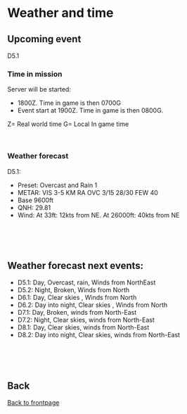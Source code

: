 # Weather and time

## Upcoming event
D5.1

### Time in mission
Server will be started:
- 1800Z. Time in game is then 0700G
- Event start at 1900Z. Time in game is then 0800G.

Z= Real world time
G= Local In game time

<br>

### Weather forecast
D5.1: 
- Preset: Overcast and Rain 1 
- METAR: VIS 3-5 KM RA OVC 3/15 28/30 FEW 40
- Base 9600ft
- QNH: 29.81
- Wind: At 33ft: 12kts from NE. At 26000ft: 40kts from NE


<br>
<br>
<br>


## Weather forecast next events:
- D5.1: Day, Overcast, rain, Winds from NorthEast
- D5.2: Night, Broken, Winds from North
- D6.1: Day, Clear skies , Winds from North
- D6.2: Day into night, Clear skies , Winds from North
- D7.1: Day, Broken, winds from North-East
- D7.2: Night, Clear skies, winds from North-East
- D8.1: Day, Clear skies, winds from North-East
- D8.2: Day into night, Clear skies, winds from North-East

<br>
<br>
<br>



## Back
[Back to frontpage](https://132nd-vwing.github.io/OPAR-Brief/)
